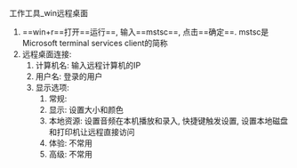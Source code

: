 工作工具_win远程桌面


1. ==win+r==打开==运行==, 输入==mstsc==, 点击==确定==. mstsc是Microsoft terminal services client的简称
2. 远程桌面连接:
   1. 计算机名: 输入远程计算机的IP
   2. 用户名: 登录的用户
   3. 显示选项:
      1. 常规:
      2. 显示: 设置大小和颜色
      3. 本地资源: 设置音频在本机播放和录入, 快捷键触发设置, 设置本地磁盘和打印机让远程直接访问
      4. 体验: 不常用
      5. 高级: 不常用